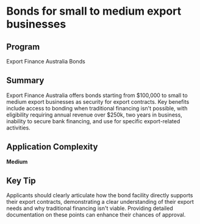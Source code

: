 # Bonds for small to medium export businesses
  
## Program
Export Finance Australia Bonds

## Summary
Export Finance Australia offers bonds starting from $100,000 to small to medium export businesses as security for export contracts. Key benefits include access to bonding when traditional financing isn't possible, with eligibility requiring annual revenue over $250k, two years in business, inability to secure bank financing, and use for specific export-related activities.

## Application Complexity
**Medium**

## Key Tip
Applicants should clearly articulate how the bond facility directly supports their export contracts, demonstrating a clear understanding of their export needs and why traditional financing isn't viable. Providing detailed documentation on these points can enhance their chances of approval.
